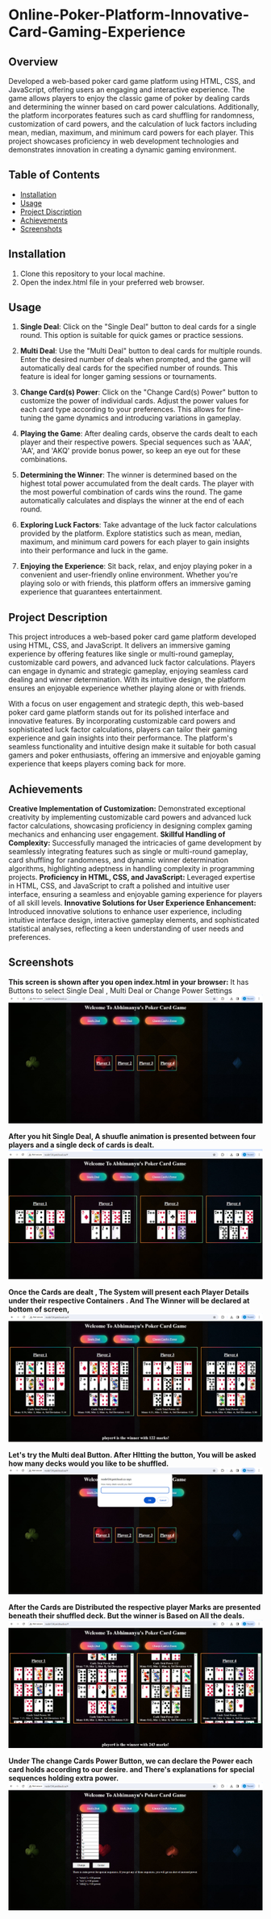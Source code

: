 # Online-Poker-Platform-Innovative-Card-Gaming-Experience

## Overview
Developed a web-based poker card game platform using HTML, CSS, and JavaScript, offering users an engaging and interactive experience. The game allows players to enjoy the classic game of poker by dealing cards and determining the winner based on card power calculations. Additionally, the platform incorporates features such as card shuffling for randomness, customization of card powers, and the calculation of luck factors including mean, median, maximum, and minimum card powers for each player. This project showcases proficiency in web development technologies and demonstrates innovation in creating a dynamic gaming environment.


## Table of Contents

- [Installation](#Installation)
- [Usage](#Usage)
- [Project Discription](#Project-Description)
- [Achievements](#Achievements)
- [Screenshots](#Screenshots)

## Installation
1. Clone this repository to your local machine.
2. Open the index.html file in your preferred web browser.

## Usage
1. **Single Deal**: Click on the "Single Deal" button to deal cards for a single round. This option is suitable for quick games or practice sessions.
   
2. **Multi Deal**: Use the "Multi Deal" button to deal cards for multiple rounds. Enter the desired number of deals when prompted, and the game will automatically deal cards for the specified number of rounds. This feature is ideal for longer gaming sessions or tournaments.

3. **Change Card(s) Power**: Click on the "Change Card(s) Power" button to customize the power of individual cards. Adjust the power values for each card type according to your preferences. This allows for fine-tuning the game dynamics and introducing variations in gameplay.

4. **Playing the Game**: After dealing cards, observe the cards dealt to each player and their respective powers. Special sequences such as 'AAA', 'AA', and 'AKQ' provide bonus power, so keep an eye out for these combinations.

5. **Determining the Winner**: The winner is determined based on the highest total power accumulated from the dealt cards. The player with the most powerful combination of cards wins the round. The game automatically calculates and displays the winner at the end of each round.

6. **Exploring Luck Factors**: Take advantage of the luck factor calculations provided by the platform. Explore statistics such as mean, median, maximum, and minimum card powers for each player to gain insights into their performance and luck in the game.

7. **Enjoying the Experience**: Sit back, relax, and enjoy playing poker in a convenient and user-friendly online environment. Whether you're playing solo or with friends, this platform offers an immersive gaming experience that guarantees entertainment.

## Project Description
This project introduces a web-based poker card game platform developed using HTML, CSS, and JavaScript. It delivers an immersive gaming experience by offering features like single or multi-round gameplay, customizable card powers, and advanced luck factor calculations. Players can engage in dynamic and strategic gameplay, enjoying seamless card dealing and winner determination. With its intuitive design, the platform ensures an enjoyable experience whether playing alone or with friends.

With a focus on user engagement and strategic depth, this web-based poker card game platform stands out for its polished interface and innovative features. By incorporating customizable card powers and sophisticated luck factor calculations, players can tailor their gaming experience and gain insights into their performance. The platform's seamless functionality and intuitive design make it suitable for both casual gamers and poker enthusiasts, offering an immersive and enjoyable gaming experience that keeps players coming back for more.

## Achievements
**Creative Implementation of Customization:** Demonstrated exceptional creativity by implementing customizable card powers and advanced luck factor calculations, showcasing proficiency in designing complex gaming mechanics and enhancing user engagement.
**Skillful Handling of Complexity:** Successfully managed the intricacies of game development by seamlessly integrating features such as single or multi-round gameplay, card shuffling for randomness, and dynamic winner determination algorithms, highlighting adeptness in handling complexity in programming projects.
**Proficiency in HTML, CSS, and JavaScript:** Leveraged expertise in HTML, CSS, and JavaScript to craft a polished and intuitive user interface, ensuring a seamless and enjoyable gaming experience for players of all skill levels.
**Innovative Solutions for User Experience Enhancement:** Introduced innovative solutions to enhance user experience, including intuitive interface design, interactive gameplay elements, and sophisticated statistical analyses, reflecting a keen understanding of user needs and preferences.

## Screenshots
**This screen is shown after you open index.html in your browser:** 
It has Buttons to select Single Deal , Multi Deal or Change Power Settings
![Poker1.png](Poker1.png)

**After you hit Single Deal, A shuufle animation is presented between four players and a single deck of cards is dealt.**
![poker2.png](poker2.png)

**Once the Cards are dealt , The System will present each Player Details under their respective Containers . And The Winner will be declared at bottom of screen,**
![poker3.png](poker3.png)

**Let's try the Multi deal Button. After HItting the button, You will be asked how many decks would you like to be shuffled.**
![poker4.png](poker4.png)

**After the Cards are Distributed the respective player Marks are presented beneath their shuffled deck. But the winner is Based on All the deals.**
![poker5.png](poker5.png)

**Under The change Cards Power Button, we can declare the Power each card holds according to our desire. and There's explanations for special sequences holding extra power.**
![poker6.png](poker6.png)





